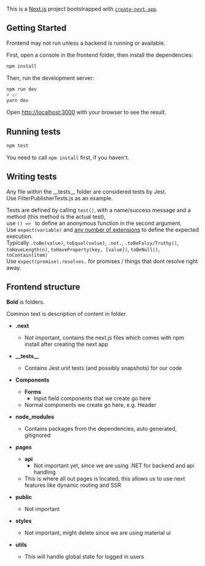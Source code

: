 This is a [Next.js](https://nextjs.org/) project bootstrapped with [`create-next-app`](https://github.com/vercel/next.js/tree/canary/packages/create-next-app).

## Getting Started

Frontend may not run unless a backend is running or available.  

First, open a console in the frontend folder, then install the dependencies:
```bash
npm install
```

Then, run the development server:
```bash
npm run dev
# or
yarn dev
```

Open [http://localhost:3000](http://localhost:3000) with your browser to see the result.

## Running tests

```bash
npm test
```

You need to call `npm install` first, if you haven't.  

## Writing tests

Any file within the \_\_tests\_\_ folder are considered tests by Jest.  
Use FilterPublisherTests.js as an example.  

Tests are defined by calling `test()`, with a name/success message and a method (this method is the actual test),  
use `() => ` to define an anonymous function in the second argument.  
Use `expect(variable)` and [any number of extensions](https://jestjs.io/docs/en/expect) to define the expected execution.  
Typically `.toBe(value)`, `toEqual(value)`, `.not.`, `.toBeFalsy/Truthy()`, `toHaveLength(n)`, `toHaveProperty(key, [value])`, `toBeNull()`, `toContain(item)`  
Use `expect(promise).resolves.` for promises / things that dont resolve right away.  

## Frontend structure
__Bold__ is folders.

Common text is description of content in folder.


* __.next__
  * Not important, contains the next.js files which comes with npm install after creating the next app
* __\_\_tests\_\___
  * Contains Jest unit tests (and possibly snapshots) for our code
* __Components__
  * __Forms__
    * Input field components that we create go here
  * Normal components we create go here, e.g. Header
  
* __node_modules__
    * Contains packages from the dependencies, auto generated, gitignored
* __pages__
    * __api__
        * Not important yet, since we are using .NET for backend and api handling
    * This is where all out pages is located, this allows us to use next features like dynamic routing and SSR
* __public__
  * Not important
* __styles__
  * Not important, might delete since we are using material ui
* __utils__
  * This will handle global state for logged in users
